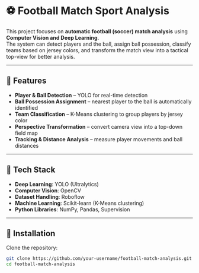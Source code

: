 # ⚽ Football Match Sport Analysis  

This project focuses on **automatic football (soccer) match analysis** using **Computer Vision and Deep Learning**.  
The system can detect players and the ball, assign ball possession, classify teams based on jersey colors, and transform the match view into a tactical top-view for better analysis.  

---

## 🔹 Features
- **Player & Ball Detection** – YOLO for real-time detection  
- **Ball Possession Assignment** – nearest player to the ball is automatically identified  
- **Team Classification** – K-Means clustering to group players by jersey color  
- **Perspective Transformation** – convert camera view into a top-down field map  
- **Tracking & Distance Analysis** – measure player movements and ball distances  

---

## 🔹 Tech Stack
- **Deep Learning**: YOLO (Ultralytics)  
- **Computer Vision**: OpenCV  
- **Dataset Handling**: Roboflow  
- **Machine Learning**: Scikit-learn (K-Means clustering)  
- **Python Libraries**: NumPy, Pandas, Supervision  

---

## 🔹 Installation
Clone the repository:
```bash
git clone https://github.com/your-username/football-match-analysis.git
cd football-match-analysis
